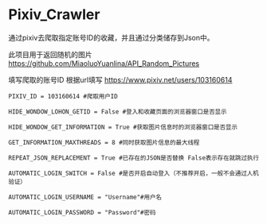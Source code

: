 
# Pixiv_Crawler
通过pixiv去爬取指定账号ID的收藏，并且通过分类储存到Json中。

此项目用于返回随机的图片
https://github.com/MiaoluoYuanlina/API_Random_Pictures

填写爬取的账号ID 根据url填写 https://www.pixiv.net/users/103160614

    PIXIV_ID = 103160614 #爬取用户ID

    HIDE_WONDOW_LOHON_GETID = False #登入和收藏页面的浏览器窗口是否显示  

    HIDE_WONDOW_GET_INFORMATION = True #获取图片信息时的浏览器窗口是否显示 

    GET_INFORMATION_MAXTHREADS = 8 #同时获取图片信息的最大线程  

    REPEAT_JSON_REPLACEMENT = True #已存在的JSON是否替换 False表示存在就跳过执行 

    AUTOMATIC_LOGIN_SWITCH = False #是否开启自动登入（不推荐开启，一般不会通过人机验证）

    AUTOMATIC_LOGIN_USERNAME = "Username"#用户名  

    AUTOMATIC_LOGIN_PASSWORD = "Password"#密码
